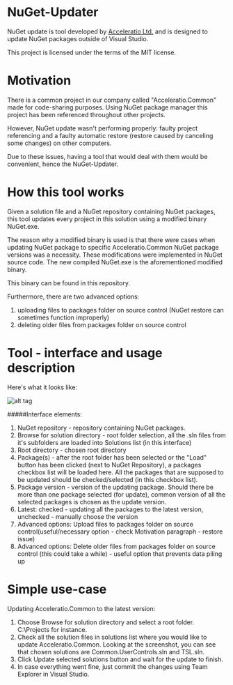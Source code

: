 # NuGet-Updater
NuGet update is tool developed by [Acceleratio Ltd.](https://acceleratio.net/) and is designed to update NuGet packages outside of Visual Studio. 

This project is licensed under the terms of the MIT license.

# Motivation
There is a common project in our company called "Acceleratio.Common" made for
code-sharing purposes. Using NuGet package manager this project has been 
referenced throughout other projects.

However, NuGet update wasn't performing properly: faulty project referencing
and a faulty automatic restore (restore caused by canceling some changes) on 
other computers.

Due to these issues, having a tool that would deal with them would be convenient, 
hence the NuGet-Updater.

# How this tool works
Given a solution file and a NuGet repository containing NuGet packages, this 
tool updates every project in this solution using a modified binary NuGet.exe. 

The reason why a modified binary is used is that there were cases when updating
NuGet package to specific Acceleratio.Common NuGet package versions was a necessity.
These modifications were implemented in NuGet source code. The new compiled 
NuGet.exe is the aforementioned modified binary.

This binary can be found in this repository. 

Furthermore, there are two advanced options:

1. uploading files to packages folder on source control (NuGet restore can sometimes function improperly)
2. deleting older files from packages folder on source control

# Tool - interface and usage description
Here's what it looks like:

![alt tag](https://www.dropbox.com/s/4j0qgjn204f69yd/updater.png?raw=1)

#####Interface elements:

1. NuGet repository - repository containing NuGet packages.
2. Browse for solution directory - root folder selection, all the .sln 
files from it's subfolders are loaded into Solutions list (in this interface)
3. Root directory - chosen root directory
4. Package(s) - after the root folder has been selected or the "Load" button has been clicked (next to NuGet Repository), a packages checkbox list will be loaded here. All the packages that are supposed to be updated should be checked/selected (in this checkbox list).
5. Package version - version of the updating package. Should there be more than one package selected (for update), common version of all the selected packages is chosen as the update version.
6. Latest: checked - updating all the packages to the latest version, unchecked - manually choose the version
7. Advanced options: Upload files to packages folder on source control(useful/necessary option - check Motivation paragraph - restore issue)
8. Advanced options: Delete older files from packages folder on source control (this could take a while) - useful option that prevents data piling up

# Simple use-case

Updating Acceleratio.Common to the latest version:

1. Choose Browse for solution directory and select a root folder. C:\Projects for instance.
2. Check all the solution files in solutions list where you would like to update Acceleratio.Common. Looking at the screenshot, you can see that chosen solutions are Common.UserControls.sln and TSL.sln.
3. Click Update selected solutions button and wait for the update to finish.
4. In case everything went fine, just commit the changes using Team Explorer in Visual Studio.
